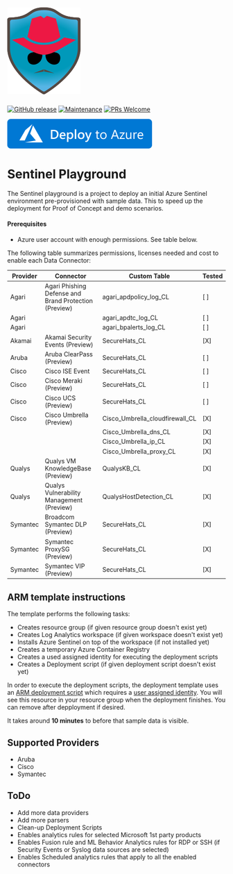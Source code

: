![logo](./media/securehats-200x.png)
=========
[![GitHub release](https://img.shields.io/github/release/BlueTeamLabs/sentinel-attack.svg?style=flat-square)](https://github.com/SecureHats/Sentinel-playground/releases)
[![Maintenance](https://img.shields.io/maintenance/yes/2021.svg?style=flat-square)]()
[![PRs Welcome](https://img.shields.io/badge/PRs-welcome-brightgreen.svg?style=flat-square)](http://makeapullrequest.com)

[![Deploy To Azure](https://raw.githubusercontent.com/Azure/azure-quickstart-templates/master/1-CONTRIBUTION-GUIDE/images/deploytoazure.svg?sanitize=true)](https://portal.azure.com/#create/Microsoft.Template/uri/https%3A%2F%2Fraw.githubusercontent.com%2FSecureHats%2FSentinel-playground%2Fmain%2FARM-Templates%2Fazuredeploy.json/createUIDefinitionUri/https%3A%2F%2Fraw.githubusercontent.com%2FSecureHats%2FSentinel-playground%2Fmain%2FARM-Templates%2FUiDefinition.json)
# Sentinel Playground

The Sentinel playground is a project to deploy an initial Azure Sentinel environment pre-provisioned with sample data. 
This to speed up the deployment for Proof of Concept and demo scenarios.

#### Prerequisites

- Azure user account with enough permissions. See table below.

The following table summarizes permissions, licenses needed and cost to enable each Data Connector:

| Provider   | Connector                                             | Custom Table                    | Tested  |
| ---------- | ----------------------------------------------------- | --------------------------------| ------- |
| Agari      | Agari Phishing Defense and Brand Protection (Preview) | agari_apdpolicy_log_CL          |  [ ]    |
| Agari      |                                                       | agari_apdtc_log_CL              |  [ ]    |
| Agari      |                                                       | agari_bpalerts_log_CL           |  [ ]    |
| Akamai     | Akamai Security Events (Preview)                      | SecureHats_CL                   |  [X]    |
| Aruba      | Aruba ClearPass (Preview)                             | SecureHats_CL                   |  [ ]    |
| Cisco      | Cisco ISE Event                                       | SecureHats_CL                   |  [ ]    |
| Cisco      | Cisco Meraki (Preview)                                | SecureHats_CL                   |  [ ]    |
| Cisco      | Cisco UCS (Preview)                                   | SecureHats_CL                   |  [ ]    |
| Cisco      | Cisco Umbrella (Preview)                              | Cisco_Umbrella_cloudfirewall_CL |  [X]    |
|            |                                                       | Cisco_Umbrella_dns_CL           |  [X]    |
|            |                                                       | Cisco_Umbrella_ip_CL            |  [X]    |
|            |                                                       | Cisco_Umbrella_proxy_CL         |  [X]    |
| Qualys     | Qualys VM KnowledgeBase (Preview)                     | QualysKB_CL                     |  [X]    |
| Qualys     | Qualys Vulnerability Management (Preview)             | QualysHostDetection_CL          |  [X]    |
| Symantec   | Broadcom Symantec DLP (Preview)                       | SecureHats_CL                   |  [X]    |
| Symantec   | Symantec ProxySG (Preview)                            | SecureHats_CL                   |  [X]    | 
| Symantec   | Symantec VIP (Preview)                                | SecureHats_CL                   |  [X]    |


## ARM template instructions

The template performs the following tasks:

- Creates resource group (if given resource group doesn't exist yet)
- Creates Log Analytics workspace (if given workspace doesn't exist yet)
- Installs Azure Sentinel on top of the workspace (if not installed yet)
- Creates a temporary Azure Container Registry
- Creates a used assigned identity for executing the deployment scripts
- Creates a Deployment script (if given deployment script doesn't exist yet)

In order to execute the deployment scripts, the deployment template uses an [ARM deployment script](https://docs.microsoft.com/azure/azure-resource-manager/templates/deployment-script-template) which requires a [user assigned identity](https://docs.microsoft.com/azure/active-directory/managed-identities-azure-resources/overview). You will see this resource in your resource group when the deployment finishes. You can remove after depployment if desired.

It takes around **10 minutes** to before that sample data is visible.

## Supported Providers
- Aruba 
- Cisco
- Symantec

## ToDo
- Add more data providers
- Add more parsers
- Clean-up Deployment Scripts
- Enables analytics rules for selected Microsoft 1st party products 
- Enables Fusion rule and ML Behavior Analytics rules for RDP or SSH (if Security Events or Syslog data sources are selected)
- Enables Scheduled analytics rules that apply to all the enabled connectors 
